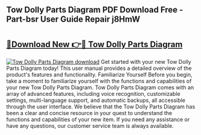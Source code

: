 ## Tow Dolly Parts Diagram PDF Download Free - Part-bsr User Guide Repair j8HmW

# <h2><a href="http://dfkjbn4.blite.top/?on=Tow+Dolly+Parts+Diagram">🔗Download New 👉🔴 Tow Dolly Parts Diagram</a></h2>

[![Tow Dolly Parts Diagram download](https://i.imgur.com/lujVjoI.png)](http://dfkjbn4.blite.top/?on=Tow+Dolly+Parts+Diagram)
Get started with your new Tow Dolly Parts Diagram today! This user manual provides a detailed overview of the product's features and functionality. Familiarize Yourself Before you begin, take a moment to familiarize yourself with the functions and capabilities of your new Tow Dolly Parts Diagram. Tow Dolly Parts Diagram comes with an array of advanced features, including voice recognition, customizable settings, multi-language support, and automatic backups, all accessible through the user interface. We believe that the Tow Dolly Parts Diagram has been a clear and concise resource in your quest to understand the functions and capabilities of your new item. If you need any assistance or have any questions, our customer service team is always available.
